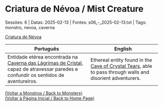 
# Criatura de Névoa / Mist Creature

Sessões: 6 | Datas: 2025-02-13 | Fontes: s06_-_2025-02-13.txt | Tags: monstro, nevoa, caverna

[Criatura de Névoa](criatura_de_nevoa.png)

| Português | English |
|-----------|---------|
| Entidade etérea encontrada na [Caverna das Lágrimas de Cristal](caverna_das_lagrimas_de_cristal.md), capaz de atravessar paredes e confundir os sentidos de aventureiros. | Ethereal entity found in the [Cave of Crystal Tears](caverna_das_lagrimas_de_cristal.md), able to pass through walls and disorient adventurers. |

[(Voltar a Monstros / Back to Monsters)](monstros.md)  
[(Voltar à Página Inicial / Back to Home Page)](home.md)



















